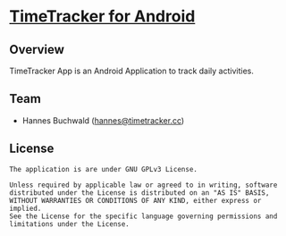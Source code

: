 # [TimeTracker for Android](https://www.timetracker.cc)

<!-- [![Get it on Google Play](http://www.tananaev.com/badges/google-play.svg)](https://play.google.com/store/apps/details?id=org.traccar.client) [![Get it on F-Droid](http://www.tananaev.com/badges/f-droid.svg)](https://f-droid.org/repository/browse/?fdid=org.traccar.client) -->

## Overview

TimeTracker App is an Android Application to track daily activities.

## Team

- Hannes Buchwald ([hannes@timetracker.cc](mailto:hannes@timetracker.cc))

## License

    The application is are under GNU GPLv3 License.

    Unless required by applicable law or agreed to in writing, software
    distributed under the License is distributed on an "AS IS" BASIS,
    WITHOUT WARRANTIES OR CONDITIONS OF ANY KIND, either express or implied.
    See the License for the specific language governing permissions and
    limitations under the License.
